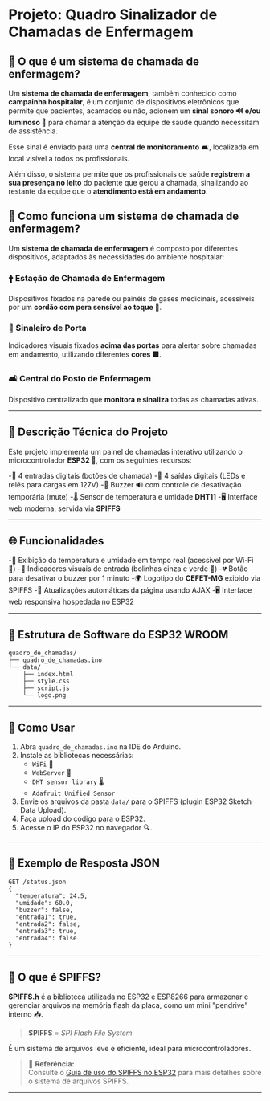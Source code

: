 # Projeto: Quadro Sinalizador de Chamadas de Enfermagem

## 📢 O que é um sistema de chamada de enfermagem?

Um **sistema de chamada de enfermagem**, também conhecido como **campainha hospitalar**, é um conjunto de dispositivos eletrônicos que permite que pacientes, acamados ou não, acionem um **sinal sonoro 🔊 e/ou luminoso 🔦** para chamar a atenção da equipe de saúde quando necessitam de assistência.

Esse sinal é enviado para uma **central de monitoramento** 🛋️, localizada em local visível a todos os profissionais.

Além disso, o sistema permite que os profissionais de saúde **registrem a sua presença no leito** do paciente que gerou a chamada, sinalizando ao restante da equipe que o **atendimento está em andamento**.

## 🔧 Como funciona um sistema de chamada de enfermagem?

Um **sistema de chamada de enfermagem** é composto por diferentes dispositivos, adaptados às necessidades do ambiente hospitalar:

### 🛉 Estação de Chamada de Enfermagem

Dispositivos fixados na parede ou painéis de gases medicinais, acessíveis por um **cordão com pera sensível ao toque 🌟**.

### 🔦 Sinaleiro de Porta

Indicadores visuais fixados **acima das portas** para alertar sobre chamadas em andamento, utilizando diferentes **cores 🟥**.

### 🛋️ Central do Posto de Enfermagem

Dispositivo centralizado que **monitora e sinaliza** todas as chamadas ativas.

---

## 🔬 Descrição Técnica do Projeto

Este projeto implementa um painel de chamadas interativo utilizando o microcontrolador **ESP32 🔌**, com os seguintes recursos:

-🔹 4 entradas digitais (botões de chamada)
-🔹 4 saídas digitais (LEDs e relés para cargas em 127V)
-🔹 Buzzer 🔊 com controle de desativação temporária (mute)
-🌡️ Sensor de temperatura e umidade **DHT11**
-🖥️ Interface web moderna, servida via **SPIFFS**

---

## 🌐 Funcionalidades

-🔢 Exibição da temperatura e umidade em tempo real (acessível por Wi-Fi 📡)
-🔹 Indicadores visuais de entrada (bolinhas cinza e verde 🔘)
-💔 Botão para desativar o buzzer por 1 minuto
-🌍 Logotipo do **CEFET-MG** exibido via SPIFFS
-🔄 Atualizações automáticas da página usando AJAX
-🖥️ Interface web responsiva hospedada no ESP32

---

## 📂 Estrutura de Software do ESP32 WROOM

```
quadro_de_chamadas/
├── quadro_de_chamadas.ino
└── data/
    ├── index.html
    ├── style.css
    ├── script.js
    └── logo.png
```

---

## 🔧 Como Usar

1. Abra `quadro_de_chamadas.ino` na IDE do Arduino.
2. Instale as bibliotecas necessárias:
   - `WiFi` 📡
   - `WebServer` 🔹
   - `DHT sensor library` 🌡️
   - `Adafruit Unified Sensor`
3. Envie os arquivos da pasta `data/` para o SPIFFS (plugin ESP32 Sketch Data Upload).
4. Faça upload do código para o ESP32.
5. Acesse o IP do ESP32 no navegador 🔍.

---

## 📡 Exemplo de Resposta JSON

```
GET /status.json
{
  "temperatura": 24.5,
  "umidade": 60.0,
  "buzzer": false,
  "entrada1": true,
  "entrada2": false,
  "entrada3": true,
  "entrada4": false
}
```

---

## 💾 O que é SPIFFS?

**SPIFFS.h** é a biblioteca utilizada no ESP32 e ESP8266 para armazenar e gerenciar arquivos na memória flash da placa, como um mini "pendrive" interno 📥.

> **SPIFFS** = *SPI Flash File System*

É um sistema de arquivos leve e eficiente, ideal para microcontroladores.

> 📘 **Referência:**  
> Consulte o [Guia de uso do SPIFFS no ESP32](https://github.com/Epaminondaslage/quadro_de_chamadas/blob/main/spiffs_esp32_guia.md) para mais detalhes sobre o sistema de arquivos SPIFFS.


---



